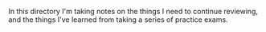 In this directory I'm taking notes on the things I need to continue reviewing, and the things I've learned from taking a series of practice exams.
